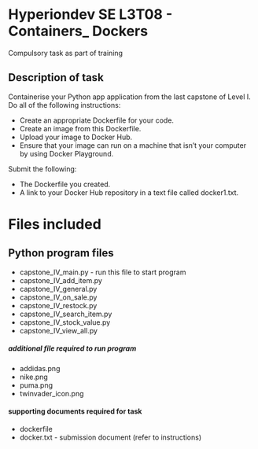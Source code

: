 # Hyperiondev SE L3T08 - Containers_ Dockers
Compulsory task as part of training

## Description of task
Containerise your Python app application from the last capstone of Level I. Do all of the following instructions:
* Create an appropriate Dockerfile for your code.
* Create an image from this Dockerfile.
* Upload your image to Docker Hub.
* Ensure that your image can run on a machine that isn’t your computer by using Docker Playground.

Submit the following:
* The Dockerfile you created.
* A link to your Docker Hub repository in a text file called docker1.txt.

# Files included
## Python program files
* capstone_IV_main.py - run this file to start program
* capstone_IV_add_item.py
* capstone_IV_general.py
* capstone_IV_on_sale.py
* capstone_IV_restock.py
* capstone_IV_search_item.py
* capstone_IV_stock_value.py
* capstone_IV_view_all.py

##### additional file required to run program
* addidas.png
* nike.png
* puma.png
* twinvader_icon.png

#### supporting documents required for task
* dockerfile
* docker.txt - submission document (refer to instructions)